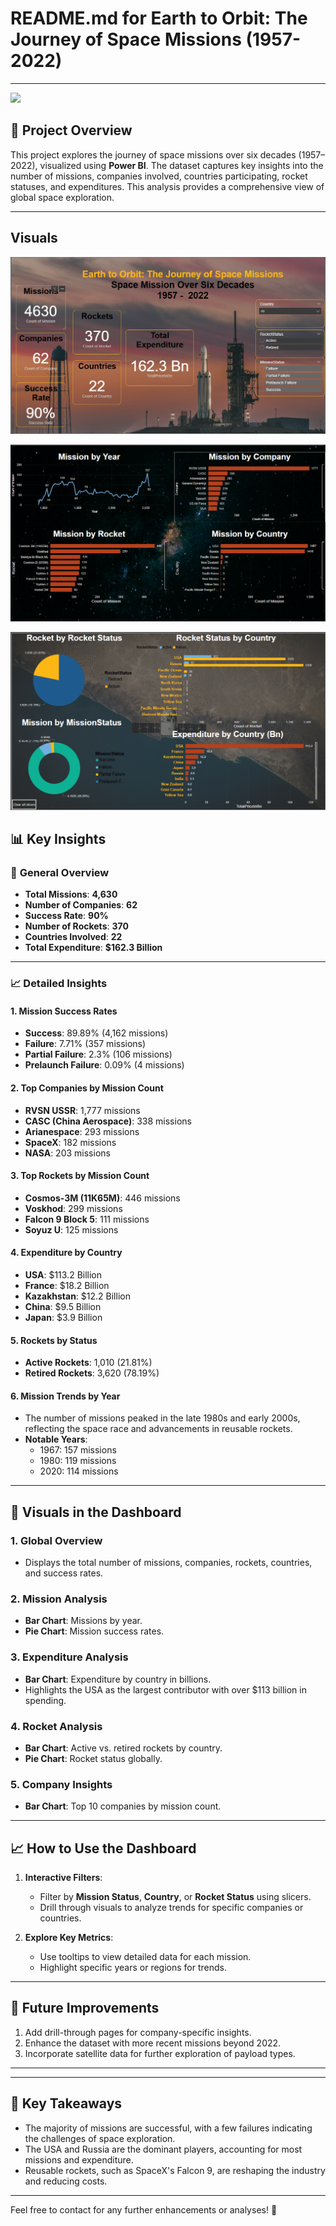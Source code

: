 # README.md for **Earth to Orbit: The Journey of Space Missions (1957-2022)**

---
![](assests/D4I.gif)

## 🌌 **Project Overview**

This project explores the journey of space missions over six decades (1957–2022), visualized using **Power BI**. The dataset captures key insights into the number of missions, companies involved, countries participating, rocket statuses, and expenditures. This analysis provides a comprehensive view of global space exploration.

---
## Visuals


![](assests/first.png)


![](assests/second.png)

![](assests/third.png)

## 📊 **Key Insights**

### 🚀 **General Overview**
- **Total Missions**: **4,630**
- **Number of Companies**: **62**
- **Success Rate**: **90%**
- **Number of Rockets**: **370**
- **Countries Involved**: **22**
- **Total Expenditure**: **$162.3 Billion**

---

### 📈 **Detailed Insights**

#### 1. **Mission Success Rates**
- **Success**: 89.89% (4,162 missions)
- **Failure**: 7.71% (357 missions)
- **Partial Failure**: 2.3% (106 missions)
- **Prelaunch Failure**: 0.09% (4 missions)

#### 2. **Top Companies by Mission Count**
- **RVSN USSR**: 1,777 missions
- **CASC (China Aerospace)**: 338 missions
- **Arianespace**: 293 missions
- **SpaceX**: 182 missions
- **NASA**: 203 missions

#### 3. **Top Rockets by Mission Count**
- **Cosmos-3M (11K65M)**: 446 missions
- **Voskhod**: 299 missions
- **Falcon 9 Block 5**: 111 missions
- **Soyuz U**: 125 missions

#### 4. **Expenditure by Country**
- **USA**: $113.2 Billion
- **France**: $18.2 Billion
- **Kazakhstan**: $12.2 Billion
- **China**: $9.5 Billion
- **Japan**: $3.9 Billion

#### 5. **Rockets by Status**
- **Active Rockets**: 1,010 (21.81%)
- **Retired Rockets**: 3,620 (78.19%)

#### 6. **Mission Trends by Year**
- The number of missions peaked in the late 1980s and early 2000s, reflecting the space race and advancements in reusable rockets.
- **Notable Years**:
  - 1967: 157 missions
  - 1980: 119 missions
  - 2020: 114 missions

---

## 📂 **Visuals in the Dashboard**

### 1. **Global Overview**
   - Displays the total number of missions, companies, rockets, countries, and success rates.

### 2. **Mission Analysis**
   - **Bar Chart**: Missions by year.
   - **Pie Chart**: Mission success rates.

### 3. **Expenditure Analysis**
   - **Bar Chart**: Expenditure by country in billions.
   - Highlights the USA as the largest contributor with over $113 billion in spending.

### 4. **Rocket Analysis**
   - **Bar Chart**: Active vs. retired rockets by country.
   - **Pie Chart**: Rocket status globally.

### 5. **Company Insights**
   - **Bar Chart**: Top 10 companies by mission count.

---

## 📈 **How to Use the Dashboard**

1. **Interactive Filters**:
   - Filter by **Mission Status**, **Country**, or **Rocket Status** using slicers.
   - Drill through visuals to analyze trends for specific companies or countries.

2. **Explore Key Metrics**:
   - Use tooltips to view detailed data for each mission.
   - Highlight specific years or regions for trends.

---

## 🌟 **Future Improvements**
1. Add drill-through pages for company-specific insights.
2. Enhance the dataset with more recent missions beyond 2022.
3. Incorporate satellite data for further exploration of payload types.

---


---

## 📌 **Key Takeaways**
- The majority of missions are successful, with a few failures indicating the challenges of space exploration.
- The USA and Russia are the dominant players, accounting for most missions and expenditure.
- Reusable rockets, such as SpaceX's Falcon 9, are reshaping the industry and reducing costs.

---

Feel free to contact for any further enhancements or analyses! 🚀
